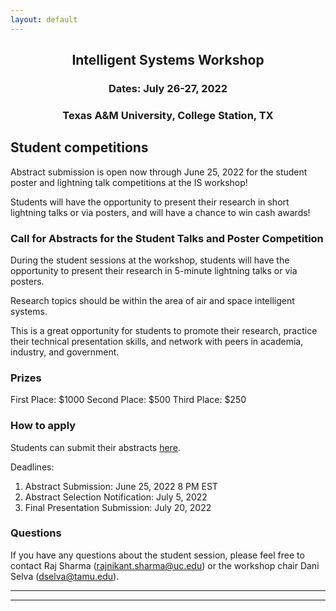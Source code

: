 ```yaml
---
layout: default
---
```


<h2 align="center">Intelligent Systems Workshop</h2>
<h3 align="center">Dates: July 26-27, 2022</h3>
<h3 align="center">Texas A&M University, College Station, TX</h3>

## Student competitions
Abstract submission is open now through June 25, 2022 for the student poster and lightning talk competitions at the IS workshop!

Students will have the opportunity to present their research in short lightning talks or via posters, and will have a chance to win cash awards!

### Call for Abstracts for the Student Talks and Poster Competition  

During the student sessions at the workshop, students will have the opportunity to present their research in 5-minute lightning talks or via posters.

Research topics should be within the area of air and space intelligent systems.

This is a great opportunity for students to promote their research, practice their technical presentation skills, and network with peers in academia, industry, and government.

### Prizes

First Place: $1000
Second Place: $500
Third Place: $250

### How to apply

Students can submit their abstracts <a href="https://forms.office.com/pages/responsepage.aspx?id=bC4i9cZf60iPA3PbGCA7YwQP0dlYj5VLlO0JdDSwzsFUQURZVDcwNFpETzJaWUZGSDRZVVFLRkhCTS4u">here</a>.

Deadlines: 
1. Abstract Submission: June 25, 2022 8 PM EST
2. Abstract Selection Notification: July 5, 2022
3. Final Presentation Submission: July 20, 2022

### Questions

If you have any questions about the student session, please feel free to contact Raj Sharma (rajnikant.sharma@uc.edu) or the workshop chair Dani Selva (dselva@tamu.edu).

<!-- (old text)
### Call for Abstracts for the Student Talks and Poster Competition  
(Sponsored by ???)

<b>Pdf flyer is available <a href="{{ '/IS_Workshop_2022/???.pdf' | absolute_url }}">here</a>!</b>

During the student sessions at the workshop, students will have the opportunity to present their research in 5-minute lightning talks or via posters.

Research topics should be within the area of aerospace intelligent systems.

### Prizes

Students ??will?? have a chance to win cash awards, sponsored by ???!

#### Lightning Talk  
First Place Lightning Talk:  $??  
Second Place Lightning Talk:  $??

#### Student Poster Session  
First Place Student Poster: $??

### How to apply

Initial application process:
- Send a title, abstract, and university affiliation to ?? ?? at ??@?? by July ??th, 2022.  
- The committee will then let you know if your topic is selected for a poster or the talk by July ??.

If you've been selected:
- Send your ppt or pdf to ?? ?? by July ??th.
- Present at the workshop!

### Questions

Questions? Contact: ?? ?? (??@??) or the workshop co-chair ?? ?? (??@??)
(end old text) -->

* * *
* * *

<!-- --end-of-page-- -->
